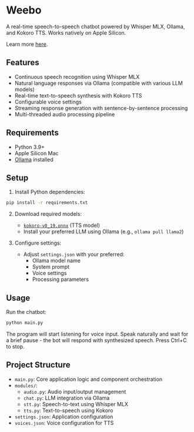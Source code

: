 # Weebo

A real-time speech-to-speech chatbot powered by Whisper MLX, Ollama, and Kokoro TTS. Works natively on Apple Silicon.

Learn more [here](https://amanvir.com/weebo).

## Features

- Continuous speech recognition using Whisper MLX
- Natural language responses via Ollama (compatible with various LLM models)
- Real-time text-to-speech synthesis with Kokoro TTS
- Configurable voice settings
- Streaming response generation with sentence-by-sentence processing
- Multi-threaded audio processing pipeline

## Requirements

- Python 3.9+
- Apple Silicon Mac
- [Ollama](https://ollama.ai) installed

## Setup

1. Install Python dependencies:
```bash
pip install -r requirements.txt
```

2. Download required models:
   - [`kokoro-v0_19.onnx`](https://github.com/thewh1teagle/kokoro-onnx/releases/download/model-files/kokoro-v0_19.onnx) (TTS model)
   - Install your preferred LLM using Ollama (e.g., `ollama pull llama2`)

3. Configure settings:
   - Adjust `settings.json` with your preferred:
     - Ollama model name
     - System prompt
     - Voice settings
     - Processing parameters

## Usage

Run the chatbot:

```bash
python main.py
```

The program will start listening for voice input. Speak naturally and wait for a brief pause - the bot will respond with synthesized speech. Press Ctrl+C to stop.

## Project Structure

- `main.py`: Core application logic and component orchestration
- `modules/`:
  - `audio.py`: Audio input/output management
  - `chat.py`: LLM integration via Ollama
  - `stt.py`: Speech-to-text using Whisper MLX
  - `tts.py`: Text-to-speech using Kokoro
- `settings.json`: Application configuration
- `voices.json`: Voice configuration for TTS
